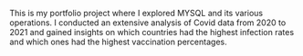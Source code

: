 This is my portfolio project where I explored MYSQL and its various operations. I conducted an extensive analysis of Covid data from 2020 to 2021 and gained insights on which countries had the highest infection rates and which ones had the highest vaccination percentages.
